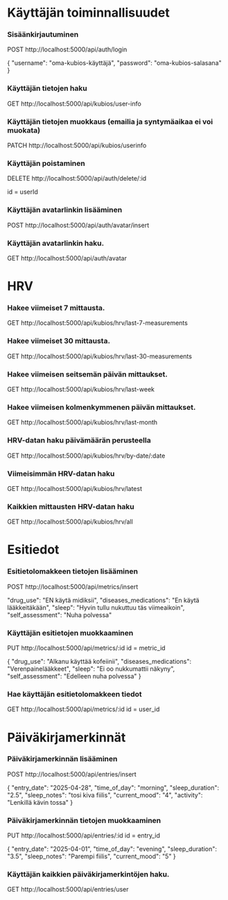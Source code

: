 # Käyttäjän toiminnallisuudet

### Sisäänkirjautuminen

POST http://localhost:5000/api/auth/login


{
  "username": "oma-kubios-käyttäjä",
  "password": "oma-kubios-salasana"
}


### Käyttäjän tietojen haku

GET http://localhost:5000/api/kubios/user-info


### Käyttäjän tietojen muokkaus (emailia ja syntymäaikaa ei voi muokata)

PATCH http://localhost:5000/api/kubios/userinfo


### Käyttäjän poistaminen

DELETE http://localhost:5000/api/auth/delete/:id

id = userId

### Käyttäjän avatarlinkin lisääminen

POST http://localhost:5000/api/auth/avatar/insert


### Käyttäjän avatarlinkin haku.

GET http://localhost:5000/api/auth/avatar



# HRV

### Hakee viimeiset 7 mittausta.

GET http://localhost:5000/api/kubios/hrv/last-7-measurements


### Hakee viimeiset 30 mittausta.

GET http://localhost:5000/api/kubios/hrv/last-30-measurements

### Hakee viimeisen seitsemän päivän mittaukset.

GET http://localhost:5000/api/kubios/hrv/last-week


### Hakee viimeisen kolmenkymmenen päivän mittaukset.

GET http://localhost:5000/api/kubios/hrv/last-month


### HRV-datan haku päivämäärän perusteella

GET http://localhost:5000/api/kubios/hrv/by-date/:date


### Viimeisimmän HRV-datan haku

GET http://localhost:5000/api/kubios/hrv/latest





### Kaikkien mittausten HRV-datan haku

GET http://localhost:5000/api/kubios/hrv/all



# Esitiedot

### Esitietolomakkeen tietojen lisääminen

POST http://localhost:5000/api/metrics/insert

  "drug_use": "EN käytä midiksii",
  "diseases_medications": "En käytä lääkkeitäkään",
  "sleep": "Hyvin tullu nukuttuu täs viimeaikoin",
  "self_assessment": "Nuha polvessa"


### Käyttäjän esitietojen muokkaaminen
PUT http://localhost:5000/api/metrics/:id id = metric_id

{
  "drug_use": "Alkanu käyttää kofeiinii",
  "diseases_medications": "Verenpainelääkkeet",
  "sleep": "Ei oo nukkumattii näkyny",
  "self_assessment": "Edelleen nuha polvessa"
}


### Hae käyttäjän esitietolomakkeen tiedot
GET  http://localhost:5000/api/metrics/:id id = user_id


# Päiväkirjamerkinnät

### Päiväkirjamerkinnän lisääminen

POST http://localhost:5000/api/entries/insert

{
 "entry_date": "2025-04-28",
 "time_of_day": "morning",
 "sleep_duration": "2.5",
 "sleep_notes": "tosi kiva fiilis",
 "current_mood": "4",
 "activity": "Lenkillä kävin tossa"
}


### Päiväkirjamerkinnän tietojen muokkaaminen

PUT http://localhost:5000/api/entries/:id id = entry_id

{
 "entry_date": "2025-04-01",
 "time_of_day": "evening",
 "sleep_duration": "3.5",
 "sleep_notes": "Parempi fiilis",
 "current_mood": "5"
}


### Käyttäjän kaikkien päiväkirjamerkintöjen haku.

GET  http://localhost:5000/api/entries/user




